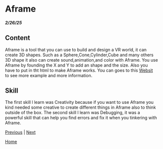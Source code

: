 # Aframe
##### 2/26/25

## Content
Aframe is a tool that you can use to build and design a VR world, it can create 3D shapes. Such as a Sphere,Cone,Cylinder,Cube and many others 3D shape it also can create sound,animation,and color with Aframe. You use Aframe by founding the X and Y to add an shape and the size. Also you have to put <a-scene></a-scene> in tht html to make Aframe works. You can goes to this [Websit](https://aframe.io/docs/1.7.0/introduction/) to see more example and more information.


## Skill
The first skill l learn was Creativity because if you want to use Aframe you kind needed some creative to create different things in Aframe also to think outside of the box. The second skill l learn was Debugging, it was a powerful skill that can help you find errors and fix it when you tinkering with Aframe.

[Previous](entry03.md) | [Next](entry05.md)

[Home](../README.md)
